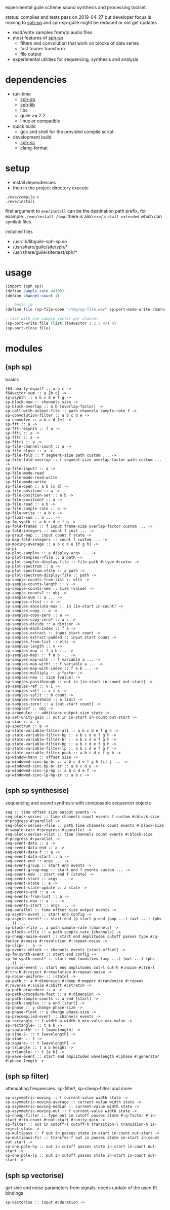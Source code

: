 experimental guile scheme sound synthesis and processing toolset.

status: compiles and tests pass on 2019-04-27 but developer focus is moving to [sph-sp](https://github.com/sph-mn/sph-sp) and sph-sp-guile might be reduced or not get updates

* read/write samples from/to audio files
* most features of [sph-sp](https://github.com/sph-mn/sph-sp)
  * filters and convolution that work on blocks of data series
  * fast fourier transform
  * file output
* experimental utilities for sequencing, synthesis and analysis

# dependencies
* run-time
  * [sph-sp](https://github.com/sph-mn/sph-sp)
  * [sph-lib](https://github.com/sph-mn/sph-lib)
  * libc
  * guile >= 2.2
  * linux or compatible
* quick build
  * gcc and shell for the provided compile script
* development build
  * [sph-sc](https://github.com/sph-mn/sph-sc)
  * clang-format

# setup
* install dependencies
* then in the project directory execute

```
./exe/compile-c
./exe/install
```

first argument to `exe/install` can be the destination path prefix, for example `./exe/install /tmp`.
there is also `exe/install-extended` which can symlink files

installed files
* /usr/lib/libguile-sph-sp.so
* /usr/share/guile/site/sph/*
* /usr/share/guile/site/test/sph/*

# usage
```scheme
(import (sph sp))
(define sample-rate 44100)
(define channel-count 1)

;-- basic io
(define file (sp-file-open "/tmp/sp-file.wav" sp-port-mode-write channel-count sample-rate))

; list with one sample vector per channel
(sp-port-write file (list (f64vector 1 2 3 4)) 4)
(sp-port-close file)
```

# modules
## (sph sp)
basics
~~~
f64-nearly-equal? :: a b c ->
f64vector-sum :: a [b c] ->
sp-asynth :: a b c d e f g ->
sp-block-new :: channels size ->
sp-block-overlap :: a b [overlap-factor] ->
sp-call-with-output-file :: path channels sample-rate f ->
sp-convolution-filter :: a b c d e ->
sp-convolve :: a b c d [e] ->
sp-fft :: a ->
sp-fft-resynth :: f a ->
sp-ffti :: a ->
sp-fftr :: a ->
sp-fftri :: a ->
sp-file-channel-count :: a ->
sp-file-close :: a ->
sp-file-fold :: f segment-size path custom ... ->
sp-file-fold-overlap :: f segment-size overlap-factor path custom ... ->
sp-file-input? :: a ->
sp-file-mode-read
sp-file-mode-read-write
sp-file-mode-write
sp-file-open :: a b [c d] ->
sp-file-position :: a ->
sp-file-position-set :: a b ->
sp-file-position? :: a ->
sp-file-read :: a b ->
sp-file-sample-rate :: a ->
sp-file-write :: a b c ->
sp-float-sum :: a ... ->
sp-fm-synth :: a b c d e f g ->
sp-fold-frames :: f input frame-size overlap-factor custom ... ->
sp-fold-integers :: count f init ... ->
sp-grain-map :: input count f state ->
sp-map-fold-integers :: count f custom ... ->
sp-moving-average :: a b c d e [f g h] ->
sp-pi
sp-plot-samples :: a display-args ... ->
sp-plot-samples->file :: a path ->
sp-plot-samples-display-file :: file-path #:type #:color ->
sp-plot-spectrum :: a ->
sp-plot-spectrum->file :: a path ->
sp-plot-spectrum-display-file :: path ->
sp-sample-counts-from-list :: elts ->
sp-sample-counts-length :: v ->
sp-sample-counts-new :: size [value] ->
sp-sample-counts? :: obj ->
sp-sample-sum :: a ... ->
sp-samples->list :: v ->
sp-samples-absolute-max :: in [in-start in-count] ->
sp-samples-copy :: a ->
sp-samples-copy-zero :: a ->
sp-samples-copy-zero* :: a c ->
sp-samples-divide :: a divisor ->
sp-samples-each-index :: f a ->
sp-samples-extract :: input start count ->
sp-samples-extract-padded :: input start count ->
sp-samples-from-list :: elts ->
sp-samples-length :: v ->
sp-samples-map :: f a b ... ->
sp-samples-map! :: f a b ... ->
sp-samples-map-with :: f variable a ... ->
sp-samples-map-with! :: f variable a ... ->
sp-samples-map-with-index :: f a b ... ->
sp-samples-multiply :: a factor ->
sp-samples-new :: size [value] ->
sp-samples-passthrough :: out in [in-start in-count out-start] ->
sp-samples-ref :: v i ->
sp-samples-set! :: v i x ->
sp-samples-split :: b count ->
sp-samples-threshold :: a limit ->
sp-samples-zero! :: a [out-start count] ->
sp-samples? :: obj ->
sp-scheduler :: additions output-size state ->
sp-set-unity-gain :: out in in-start in-count out-start ->
sp-sinc :: a ->
sp-spectrum :: a ->
sp-state-variable-filter-all :: a b c d e f g h ->
sp-state-variable-filter-bp :: a b c d e f g h ->
sp-state-variable-filter-br :: a b c d e f g h ->
sp-state-variable-filter-hp :: a b c d e f g h ->
sp-state-variable-filter-lp :: a b c d e f g h ->
sp-state-variable-filter-peak :: a b c d e f g h ->
sp-window-hann :: offset size ->
sp-windowed-sinc-bp-br :: a b c d e f g h [i] j ... ->
sp-windowed-sinc-bp-br-ir :: a b c d e ->
sp-windowed-sinc-lp-hp :: a b c d e f ->
sp-windowed-sinc-lp-hp-ir :: a b c ->
~~~

## (sph sp synthesise)
sequencing and sound synthesis with composable sequencer objects
~~~
seq :: time offset size output events ->
seq-block-series :: time channels count events f custom #:block-size #:progress #:parallel ->
seq-block-series->file :: path time channels count events #:block-size #:sample-rate #:progress #:parallel ->
seq-block-series->list :: time channels count events #:block-size #:progress #:parallel ->
seq-event-data :: a ->
seq-event-data-end :: a ->
seq-event-data-f :: a ->
seq-event-data-start :: a ->
seq-event-end :: args ... ->
seq-event-group :: start end events ->
seq-event-group-map :: start end f events custom ... ->
seq-event-new :: start end f [state] ->
seq-event-start :: args ... ->
seq-event-state :: a ->
seq-event-state-update :: a state ->
seq-events-end :: a ->
seq-events-from-list :: a ->
seq-events-new :: a ... ->
seq-events-start :: args ... ->
seq-parallel :: time offset size output events ->
sp-asynth-event :: start end config ->
sp-asynth-event* :: start end (p-start p-end (amp ...) (wvl ...) (phs ...)) ...
sp-block->file :: a path sample-rate [channels] ->
sp-blocks->file :: a path sample-rate [channels] ->
sp-cheap-noise-event :: start end amplitudes cutoff passes type #:q-factor #:noise #:resolution #:repeat-noise ->
sp-clip~ :: a ->
sp-events->block :: channels events [start-offset] ->
sp-fm-synth-event :: start end config ->
sp-fm-synth-event* :: start end (modifies (amp ...) (wvl ...) (phs ...)) ...
sp-noise-event :: start end amplitudes cut-l cut-h #:noise #:trn-l #:trn-h #:reject #:resolution #:repeat-noise ->
sp-noise-uniform~ :: [state] ->
sp-path :: a #:dimension #:deep #:mapper #:randomise #:repeat #:reverse #:scale #:shift #:stretch ->
sp-path-procedure :: a ->
sp-path-procedure-fast :: a #:dimension ->
sp-path-sample-counts :: a end [start] ->
sp-path-samples :: a end [start] ->
sp-phase :: y change phase-size ->
sp-phase-float :: y change phase-size ->
sp-precompiled-event :: channels events ->
sp-rectangle :: t width-a width-b min-value max-value ->
sp-rectangle~ :: t a b ->
sp-sawtooth~ :: t [wavelength] ->
sp-sine-2~ :: t [wavelength] ->
sp-sine~ :: t ->
sp-square~ :: t [wavelength] ->
sp-triangle :: t a b height ->
sp-triangle~ :: t [a b] ->
sp-wave-event :: start end amplitudes wavelength #:phase #:generator #:phase-length ->
~~~

## (sph sp filter)
attenuating frequencies. sp-filter!, sp-cheap-filter! and more
~~~
sp-asymmetric-moving :: f current-value width state ->
sp-asymmetric-moving-average :: current-value width state ->
sp-asymmetric-moving-median :: current-value width state ->
sp-asymmetric-moving-out :: f current-value width state ->
sp-cheap-filter :: type out in cutoff passes state #:q-factor #:in-start #:in-count #:out-start #:unity-gain ->
sp-filter :: out in cutoff-l cutoff-h transition-l transition-h is-reject state ->
sp-multipass :: f out in passes state in-start in-count out-start ->
sp-multipass-fir :: transfer-f out in passes state in-start in-count out-start ->
sp-one-pole-hp :: out in cutoff passes state in-start in-count out-start ->
sp-one-pole-lp :: out in cutoff passes state in-start in-count out-start ->
~~~

## (sph sp vectorise)
get sine and noise parameters from signals. needs update of the used fft bindings
~~~
sp-vectorise :: input #:duration ->
~~~
